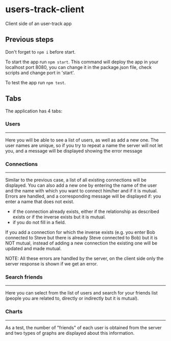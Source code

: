 # users-track-client
Client side of an user-track app

## **Previous steps**
Don't forget to `npm i` before start.

To start the app run `npm start`.
This command will deploy the app in your localhost port 8080, you can change it in the package.json file, check scripts and change port in 'start'.

To test the app run `npm test`.

## **Tabs**

The application has 4 tabs:

### **Users**
***

Here you will be able to see a list of users, as well as add a new one. The user names are unique, so if you try to repeat a name the server will not let you, and a message will be displayed showing the error message

### **Connections**
***

Similar to the previous case, a list of all existing connections will be displayed. You can also add a new one by entering the name of the user and the name with which you want to connect him/her and if it is mutual. Errors are handled, and a corresponding message will be displayed if:
you enter a name that does not exist.
* if the connection already exists, either if the relationship as described exists or if the inverse exists but it is mutual.
* if you do not fill in a field.

If you add a connection for which the inverse exists (e.g. you enter Bob connected to Steve but there is already Steve connected to Bob) but it is NOT mutual, instead of adding a new connection the existing one will be updated and made mutual.

NOTE: All these errors are handled by the server, on the client side only the server response is shown if we get an error.

### **Search friends**
***

Here you can select from the list of users and search for your friends list (people you are related to, directly or indirectly but it is mutual).

### **Charts**
***

As a test, the number of "friends" of each user is obtained from the server and two types of graphs are displayed about this information.
